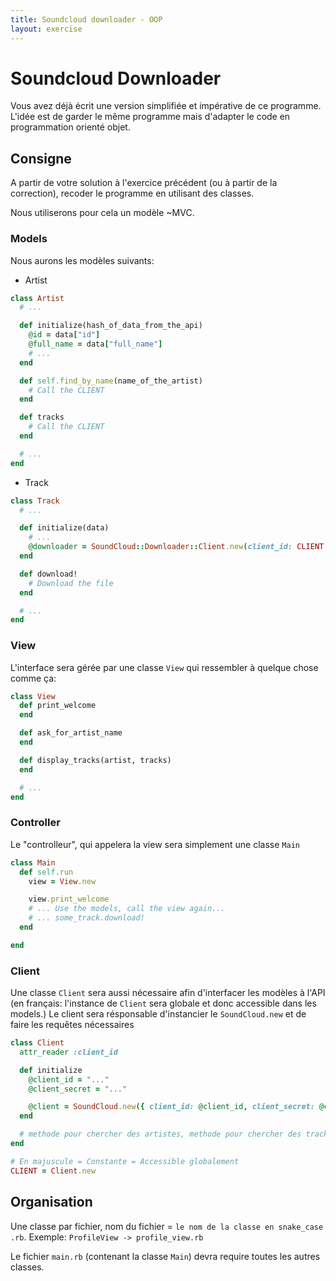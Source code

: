 ```yaml
---
title: Soundcloud downloader - OOP
layout: exercise
---
```


# Soundcloud Downloader

Vous avez déjà écrit une version simplifiée et impérative de ce programme.
L'idée est de garder le même programme mais d'adapter le code en programmation orienté objet.

## Consigne

A partir de votre solution à l'exercice précédent (ou à partir de la correction), recoder le programme en utilisant des classes.

Nous utiliserons pour cela un modèle ~MVC.

### Models

Nous aurons les modèles suivants:

- Artist

```ruby
class Artist
  # ...

  def initialize(hash_of_data_from_the_api)
    @id = data["id"]
    @full_name = data["full_name"]
    # ...
  end

  def self.find_by_name(name_of_the_artist)
    # Call the CLIENT
  end

  def tracks
    # Call the CLIENT
  end

  # ...
end

```

- Track

```ruby
class Track
  # ...

  def initialize(data)
    # ...
    @downloader = SoundCloud::Downloader::Client.new(client_id: CLIENT.client_id, path: 'downloads')
  end

  def download!
    # Download the file
  end

  # ...
end
```

### View

L'interface sera gérée par une classe `View` qui ressembler à quelque chose comme ça:

```ruby
class View
  def print_welcome
  end

  def ask_for_artist_name
  end

  def display_tracks(artist, tracks)
  end

  # ...
end
```

### Controller

Le "controlleur", qui appelera la view sera simplement une classe `Main`

```ruby
class Main
  def self.run
    view = View.new

    view.print_welcome
    # ... Use the models, call the view again...
    # ... some_track.download!
  end

end
```

### Client

Une classe `Client` sera aussi nécessaire afin d'interfacer les modèles à l'API (en français: l'instance de `Client` sera globale et donc accessible dans les models.)
Le client sera résponsable d'instancier le `SoundCloud.new` et de faire les requêtes nécessaires

```ruby
class Client
  attr_reader :client_id

  def initialize
    @client_id = "..."
    @client_secret = "..."

    @client = SoundCloud.new({ client_id: @client_id, client_secret: @client_secret })
  end

  # methode pour chercher des artistes, methode pour chercher des tracks, ...
end

# En majuscule = Constante = Accessible globalement
CLIENT = Client.new
```


## Organisation

Une classe par fichier, nom du fichier = `le nom de la classe en snake_case .rb`.
Exemple: `ProfileView -> profile_view.rb`

Le fichier `main.rb` (contenant la classe `Main`) devra require toutes les autres classes.
